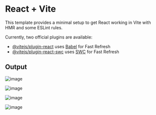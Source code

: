 # React + Vite

This template provides a minimal setup to get React working in Vite with HMR and some ESLint rules.

Currently, two official plugins are available:

- [@vitejs/plugin-react](https://github.com/vitejs/vite-plugin-react/blob/main/packages/plugin-react/README.md) uses [Babel](https://babeljs.io/) for Fast Refresh
- [@vitejs/plugin-react-swc](https://github.com/vitejs/vite-plugin-react-swc) uses [SWC](https://swc.rs/) for Fast Refresh

## Output
![image](https://github.com/user-attachments/assets/b1cc0794-c8c1-4816-a869-9709934e1d68)

![image](https://github.com/user-attachments/assets/b2f7a9ca-ec8d-47c6-9558-bef1ed79e6d9)

![image](https://github.com/user-attachments/assets/2cf05b08-49c2-4c48-af5f-1f741689f331)

![image](https://github.com/user-attachments/assets/9de292d9-5c27-4e7d-a20e-a035c68f05f8)
